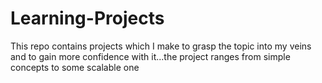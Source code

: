 # Learning-Projects
This repo contains projects which I make to grasp the topic into my veins and to gain more confidence with it...the project ranges from simple concepts to some scalable one
